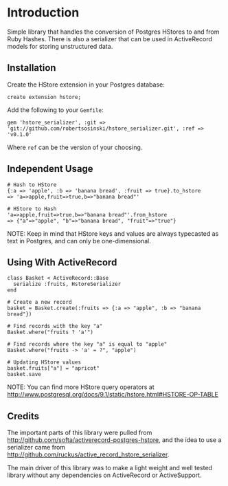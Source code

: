 Introduction
============

Simple library that handles the conversion of Postgres HStores to and from Ruby Hashes.  There is also a serializer that can be used in ActiveRecord models for storing unstructured data.

Installation
------------

Create the HStore extension in your Postgres database:

    create extension hstore;

Add the following to your `Gemfile`:

    gem 'hstore_serializer', :git => 'git://github.com/robertsosinski/hstore_serializer.git', :ref => 'v0.1.0'
    
Where `ref` can be the version of your choosing.

Independent Usage
-----------------

    # Hash to HStore
    {:a => 'apple', :b => 'banana bread', :fruit => true}.to_hstore
    => 'a=>apple,fruit=>true,b=>"banana bread"'
    
    # HStore to Hash
    'a=>apple,fruit=>true,b=>"banana bread"'.from_hstore
    => {"a"=>"apple", "b"=>"banana bread", "fruit"=>"true"}
    
NOTE: Keep in mind that HStore keys and values are always typecasted as text in Postgres, and can only be one-dimensional.

Using With ActiveRecord
-----------------------

    class Basket < ActiveRecord::Base
      serialize :fruits, HstoreSerializer
    end
    
    # Create a new record
    basket = Basket.create(:fruits => {:a => "apple", :b => "banana bread"})
    
    # Find records with the key "a"
    Basket.where("fruits ? 'a'")
    
    # Find records where the key "a" is equal to "apple"
    Basket.where("fruits -> 'a' = ?", "apple")
    
    # Updating HStore values
    basket.fruits["a"] = "apricot"
    basket.save

NOTE: You can find more HStore query operators at http://www.postgresql.org/docs/9.1/static/hstore.html#HSTORE-OP-TABLE

Credits
-------

The important parts of this library were pulled from http://github.com/softa/activerecord-postgres-hstore, and the idea to use a serializer came from http://github.com/ruckus/active_record_hstore_serializer.

The main driver of this library was to make a light weight and well tested library without any dependencies on ActiveRecord or ActiveSupport.